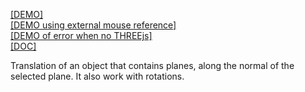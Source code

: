 [[DEMO]](http://me.jonathanlurie.fr/PlaneShifter/examples/index.html)  
[[DEMO using external mouse reference]](http://me.jonathanlurie.fr/PlaneShifter/examples/externalMouse.html)  
[[DEMO of error when no THREEjs]](http://me.jonathanlurie.fr/PlaneShifter/examples/bad.html)  
[[DOC]](http://me.jonathanlurie.fr/PlaneShifter/doc/index.html)

Translation of an object that contains planes, along the normal of the selected plane. It also work with rotations.
